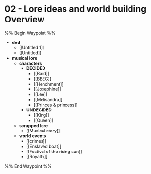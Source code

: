# 02 - Lore ideas and world building Overview
%% Begin Waypoint %%
- **dnd**
	- [[Untitled 1]]
	- [[Untitled]]
- **musical lore**
	- **characters**
		- **DECIDED**
			- [[Bard]]
			- [[BBEG]]
			- [[Henchment]]
			- [[Josephine]]
			- [[Lee]]
			- [[Melisandra]]
			- [[Princes & princess]]
		- **UNDECIDED**
			- [[King]]
			- [[Queen]]
	- **scrapped lore**
		- [[Musical story]]
	- **world events**
		- [[crimes]]
		- [[Enslaved boat]]
		- [[Festival of the rising sun]]
		- [[Royalty]]

%% End Waypoint %%